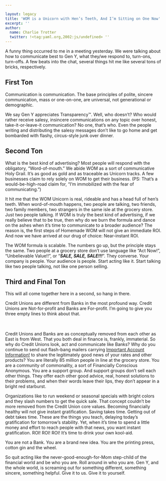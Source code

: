 ```yaml
---

layout: legacy
title: 'WOM is a Unicorn with Hen’s Teeth, And I’m Sitting on One Now'
excerpt: ''
author:
  name: Charlie Trotter
  twitter: !<tag:yaml.org,2002:js/undefined> ''
---
```


<p>A funny thing occurred to me in a meeting yesterday. We were talking about how to communicate best to Gen Y, what they/we respond to, turn-ons, turn-offs. A few beats into the chat, several things hit me like several tons of bricks, respectively.</p>


<h2>First Ton</h2>


<p>Communication is communication. The base principles of polite, sincere communication, mass or one-on-one, are universal, not generational or demographic.</p>


<p>We say Gen Y appreciates Transparency™. Well, who doesn’t? Who would rather receive salesy, insincere communications on any topic over honest, take-it-or-leave-it communication? No one, that’s who. Even the people writing and distributing the salesy messages don’t like to go home and get bombarded with flashy, circus-style junk over dinner.</p>


<h2>Second Ton</h2>


<p>What is the best kind of advertising? Most people will respond with the obligatory, “Word-of-mouth.” We abide <span class="caps">WOM</span> as a sort of communicative Holy Grail. It’s as good as gold and as traceable as Unicorn tracks. A few businesses claim to rely solely on <span class="caps">WOM</span> to get their business. (PS: That’s a would-be-high-road claim for, “I’m immobilized with the fear of communicating.”)</p>


<p>It hit me that the <span class="caps">WOM</span> Unicorn is real, rideable and has a head full of hen’s teeth. When word-of-mouth happens, two people are talking, two friends, two family members, two strangers in the same isle at the grocery store. Just two people talking. If <span class="caps">WOM</span> is truly the best kind of advertising, if we really believe that to be true, then why do we burn the formula and dance on the ashes when it’s time to communicate to a broader audience? The reason is, the first steps of Homemade <span class="caps">WOM</span> will not give an immediate <span class="caps">ROI</span>. And now we have arrived at our drug of choice: Near-instant <span class="caps">ROI</span>.</p>


<p>The <span class="caps">WOM</span> formula is scalable. The numbers go up, but the principle stays the same. Two people at a grocery store don’t use language like “Act Now!”, “Unbelievable Value!!”, or “<strong><em><span class="caps">SALE</span>, SALE, <span class="caps">SALE</span>!!!</em></strong>”. They converse. Your company is people. Your audience is people. Start acting like it. Start talking like two people talking, not like one person selling.</p>


<h2>Third and Final Ton</h2>


<p>This will all come together here in a second, so hang in there.</p>


<p>Credit Unions are different from Banks in the most profound way. Credit Unions are Not-for-profit and Banks are For-profit. I’m going to give you three empty lines to think about that.
<br />
<br />
<br /></p>


<p>Credit Unions and Banks are as conceptually removed from each other as East is from West. That you both deal in finance is, frankly, immaterial. So why do Credit Unions look, act and communicate like Banks? Why do you continue to send out flash-bang mailers carrying <a href="http://opensourcecu.com/articles/2005/08/31/letter-to-my-credit-union">Important Account Information!</a> to share the legitimately good news of your rates and other products? You are literally 85 million people in line at the grocery store. You are a community of commonality, a sort of Financially Conscious Anonymous. You are a support group. And support groups don’t sell each other things. They offer each other good advice, real, honest solutions to their problems, and when their words leave their lips, they don’t appear in a bright red starburst.</p>


<p>Organizations like to run weekend or seasonal specials with bright colors and they slash numbers to get the quick sale. That concept couldn’t be more removed from the Credit Union core values. Becoming financially healthy will not give instant gratification. Saving takes time. Getting out of debt takes time. These are the things you teach, delaying today’s gratification for tomorrow’s stability. Yet, when it’s time to spend a little money and effort to reach people with that news, you want instant gratification. <span class="caps">ROI</span>! ROI! <span class="caps">ROI</span>! It’s time to drink your own kool-aid.</p>


<p>You are not a Bank. You are a brand new idea. You are the printing press, cotton gin and the wheel.</p>


<p>So quit acting like the never-good-enough-for-Mom step-child of the financial world and be who you are. Roll around in who you are. Gen Y, and the whole world, is screaming out for something different, something sincere, something helpful. Give it to us. Give it to yourself.</p>